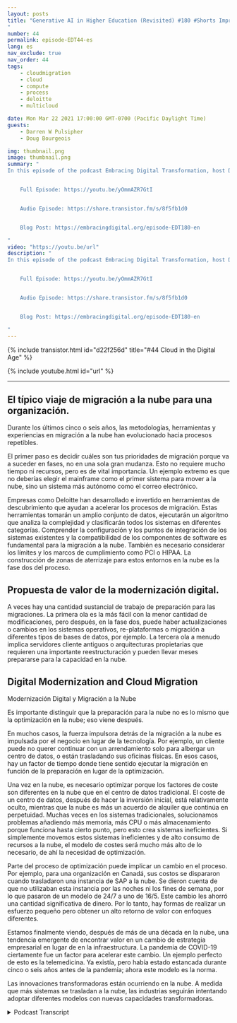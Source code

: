 ```yaml
---
layout: posts
title: "Generative AI in Higher Education (Revisited) #180 #Shorts Improving Critical Thinking
"
number: 44
permalink: episode-EDT44-es
lang: es
nav_exclude: true
nav_order: 44
tags:
    - cloudmigration
    - cloud
    - compute
    - process
    - deloitte
    - multicloud

date: Mon Mar 22 2021 17:00:00 GMT-0700 (Pacific Daylight Time)
guests:
    - Darren W Pulsipher
    - Doug Bourgeois

img: thumbnail.png
image: thumbnail.png
summary: "
In this episode of the podcast Embracing Digital Transformation, host Darren Pulsipher discusses how technology tools like AI can contribute to both effective communication and complex problems such as plagiarism. The narrative centers around a student who used AI to improve a paragraph but ended with a completely new text, raising issues about the boundaries of AI usage in academic work. Despite not initially intending to cheat, his lack of understanding resulted in a failure to provide proper citations - an essential aspect of academic integrity. This podcast episode emphasizes the need for clarity when using technology tools and the importance of proper AI tool usage education, especially in an ever-evolving digital world. Additionally, it highlights the potential pitfalls and ethical boundaries that may be encountered in digital transformation journeys.


    Full Episode: https://youtu.be/yOmmAZR7GtI


    Audio Episode: https://share.transistor.fm/s/8f5fb1d0


    Blog Post: https://embracingdigital.org/episode-EDT180-en

"
video: "https://youtu.be/url"
description: "
In this episode of the podcast Embracing Digital Transformation, host Darren Pulsipher discusses how technology tools like AI can contribute to both effective communication and complex problems such as plagiarism. The narrative centers around a student who used AI to improve a paragraph but ended with a completely new text, raising issues about the boundaries of AI usage in academic work. Despite not initially intending to cheat, his lack of understanding resulted in a failure to provide proper citations - an essential aspect of academic integrity. This podcast episode emphasizes the need for clarity when using technology tools and the importance of proper AI tool usage education, especially in an ever-evolving digital world. Additionally, it highlights the potential pitfalls and ethical boundaries that may be encountered in digital transformation journeys.


    Full Episode: https://youtu.be/yOmmAZR7GtI


    Audio Episode: https://share.transistor.fm/s/8f5fb1d0


    Blog Post: https://embracingdigital.org/episode-EDT180-en

"
---
```


<div>
{% include transistor.html id="d22f256d" title="#44 Cloud in the Digital Age" %}

{% include youtube.html id="url" %}
</div>

---

## El típico viaje de migración a la nube para una organización.

Durante los últimos cinco o seis años, las metodologías, herramientas y experiencias en migración a la nube han evolucionado hacia procesos repetibles.

El primer paso es decidir cuáles son tus prioridades de migración porque va a suceder en fases, no en una sola gran mudanza. Esto no requiere mucho tiempo ni recursos, pero es de vital importancia. Un ejemplo extremo es que no deberías elegir el mainframe como el primer sistema para mover a la nube, sino un sistema más autónomo como el correo electrónico.

Empresas como Deloitte han desarrollado e invertido en herramientas de descubrimiento que ayudan a acelerar los procesos de migración. Estas herramientas tomarán un amplio conjunto de datos, ejecutarán un algoritmo que analiza la complejidad y clasificarán todos los sistemas en diferentes categorías. Comprender la configuración y los puntos de integración de los sistemas existentes y la compatibilidad de los componentes de software es fundamental para la migración a la nube. También es necesario considerar los límites y los marcos de cumplimiento como PCI o HIPAA. La construcción de zonas de aterrizaje para estos entornos en la nube es la fase dos del proceso.

## Propuesta de valor de la modernización digital.

A veces hay una cantidad sustancial de trabajo de preparación para las migraciones. La primera ola es la más fácil con la menor cantidad de modificaciones, pero después, en la fase dos, puede haber actualizaciones o cambios en los sistemas operativos, re-plataformas o migración a diferentes tipos de bases de datos, por ejemplo. La tercera ola a menudo implica servidores cliente antiguos o arquitecturas propietarias que requieren una importante reestructuración y pueden llevar meses prepararse para la capacidad en la nube.

## Digital Modernization and Cloud Migration

Modernización Digital y Migración a la Nube

Es importante distinguir que la preparación para la nube no es lo mismo que la optimización en la nube; eso viene después.

En muchos casos, la fuerza impulsora detrás de la migración a la nube es impulsada por el negocio en lugar de la tecnología. Por ejemplo, un cliente puede no querer continuar con un arrendamiento solo para albergar un centro de datos, o están trasladando sus oficinas físicas. En esos casos, hay un factor de tiempo donde tiene sentido ejecutar la migración en función de la preparación en lugar de la optimización.

Una vez en la nube, es necesario optimizar porque los factores de coste son diferentes en la nube que en el centro de datos tradicional. El coste de un centro de datos, después de hacer la inversión inicial, está relativamente oculto, mientras que la nube es más un acuerdo de alquiler que continúa en perpetuidad. Muchas veces en los sistemas tradicionales, solucionamos problemas añadiendo más memoria, más CPU o más almacenamiento porque funciona hasta cierto punto, pero esto crea sistemas ineficientes. Si simplemente movemos estos sistemas ineficientes y de alto consumo de recursos a la nube, el modelo de costes será mucho más alto de lo necesario, de ahí la necesidad de optimización.

Parte del proceso de optimización puede implicar un cambio en el proceso. Por ejemplo, para una organización en Canadá, sus costos se dispararon cuando trasladaron una instancia de SAP a la nube. Se dieron cuenta de que no utilizaban esta instancia por las noches ni los fines de semana, por lo que pasaron de un modelo de 24/7 a uno de 16/5. Este cambio les ahorró una cantidad significativa de dinero. Por lo tanto, hay formas de realizar un esfuerzo pequeño pero obtener un alto retorno de valor con enfoques diferentes.

Estamos finalmente viendo, después de más de una década en la nube, una tendencia emergente de encontrar valor en un cambio de estrategia empresarial en lugar de en la infraestructura. La pandemia de COVID-19 ciertamente fue un factor para acelerar este cambio. Un ejemplo perfecto de esto es la telemedicina. Ya existía, pero había estado estancada durante cinco o seis años antes de la pandemia; ahora este modelo es la norma.

Las innovaciones transformadoras están ocurriendo en la nube. A medida que más sistemas se trasladan a la nube, las industrias seguirán intentando adoptar diferentes modelos con nuevas capacidades transformadoras.



<details>
<summary> Podcast Transcript </summary>

<p></p>

</details>
